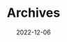 ---
title: "Archives"
date: 2022-12-06
layout: "archives"
slug: "archives"
menu:
    main:
        weight: 3
        params: 
            icon: archives
---